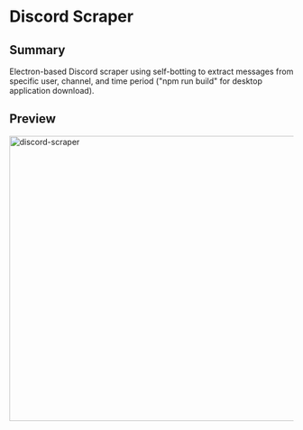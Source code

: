 # Discord Scraper

## Summary

Electron-based Discord scraper using self-botting to extract messages from specific user, channel, and time period ("npm run build" for desktop application download).

## Preview

<img width="506" alt="discord-scraper" src="https://github.com/user-attachments/assets/03e07403-66da-4e6f-bb2d-c87d11611aed" />

